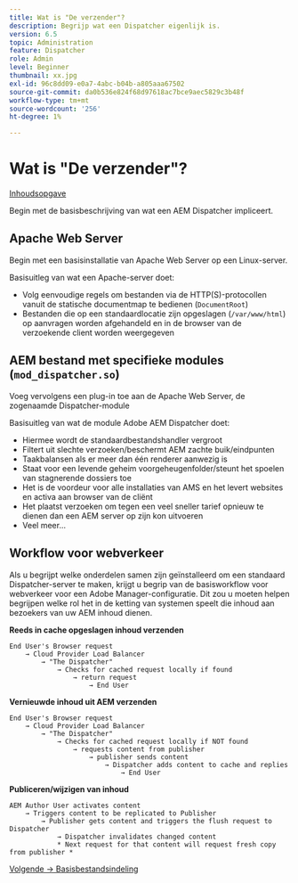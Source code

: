 ```yaml
---
title: Wat is "De verzender"?
description: Begrijp wat een Dispatcher eigenlijk is.
version: 6.5
topic: Administration
feature: Dispatcher
role: Admin
level: Beginner
thumbnail: xx.jpg
exl-id: 96c8dd09-e0a7-4abc-b04b-a805aaa67502
source-git-commit: da0b536e824f68d97618ac7bce9aec5829c3b48f
workflow-type: tm+mt
source-wordcount: '256'
ht-degree: 1%

---
```


# Wat is &quot;De verzender&quot;?

[Inhoudsopgave](./overview.md)

Begin met de basisbeschrijving van wat een AEM Dispatcher impliceert.

## Apache Web Server

Begin met een basisinstallatie van Apache Web Server op een Linux-server.

Basisuitleg van wat een Apache-server doet:

- Volg eenvoudige regels om bestanden via de HTTP(S)-protocollen vanuit de statische documentmap te bedienen (`DocumentRoot`)
- Bestanden die op een standaardlocatie zijn opgeslagen (`/var/www/html`) op aanvragen worden afgehandeld en in de browser van de verzoekende client worden weergegeven




## AEM bestand met specifieke modules (`mod_dispatcher.so`)

Voeg vervolgens een plug-in toe aan de Apache Web Server, de zogenaamde Dispatcher-module

Basisuitleg van wat de module Adobe AEM Dispatcher doet:

- Hiermee wordt de standaardbestandshandler vergroot
- Filtert uit slechte verzoeken/beschermt AEM zachte buik/eindpunten
- Taakbalansen als er meer dan één renderer aanwezig is
- Staat voor een levende geheim voorgeheugenfolder/steunt het spoelen van stagnerende dossiers toe
- Het is de voordeur voor alle installaties van AMS en het levert websites en activa aan browser van de cliënt
- Het plaatst verzoeken om tegen een veel sneller tarief opnieuw te dienen dan een AEM server op zijn kon uitvoeren
- Veel meer...

## Workflow voor webverkeer

Als u begrijpt welke onderdelen samen zijn geïnstalleerd om een standaard Dispatcher-server te maken, krijgt u begrip van de basisworkflow voor webverkeer voor een Adobe Manager-configuratie.
Dit zou u moeten helpen begrijpen welke rol het in de ketting van systemen speelt die inhoud aan bezoekers van uw AEM inhoud dienen.

<b>Reeds in cache opgeslagen inhoud verzenden</b>

```
End User's Browser request 
    → Cloud Provider Load Balancer 
        → "The Dispatcher" 
            → Checks for cached request locally if found 
                → return request 
                    → End User
```

<b>Vernieuwde inhoud uit AEM verzenden</b>

```
End User's Browser request 
    → Cloud Provider Load Balancer 
        → "The Dispatcher" 
            → Checks for cached request locally if NOT found 
                → requests content from publisher 
                    → publisher sends content 
                        → Dispatcher adds content to cache and replies 
                            → End User
```

<b>Publiceren/wijzigen van inhoud</b>

```
AEM Author User activates content 
    → Triggers content to be replicated to Publisher 
        → Publisher gets content and triggers the flush request to Dispatcher 
            → Dispatcher invalidates changed content 
            * Next request for that content will request fresh copy from publisher *
```

[Volgende -> Basisbestandsindeling](./basic-file-layout.md)
